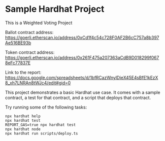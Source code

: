 # Sample Hardhat Project

This is a Weighted Voting Project

Ballot contract address: https://goerli.etherscan.io/address/0xCd1f4c54c728F0AF2B6cC757a8b397Ae516BE93b

Token contract address: https://goerli.etherscan.io/address/0x261F475a207363aCdB9D018299f0678eFc77837E

Link to the report: https://docs.google.com/spreadsheets/d/1bfRCazWnylDieX45E4sBfE1kEzX8_xh7LNRAn8tWJc4/edit#gid=0

This project demonstrates a basic Hardhat use case. It comes with a sample contract, a test for that contract, and a script that deploys that contract.

Try running some of the following tasks:

```shell
npx hardhat help
npx hardhat test
REPORT_GAS=true npx hardhat test
npx hardhat node
npx hardhat run scripts/deploy.ts
```
